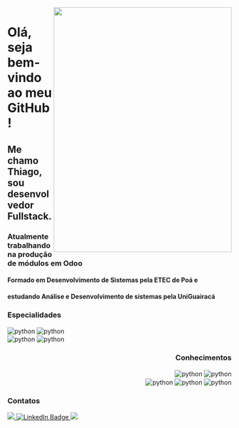 <img src="https://creazilla-store.fra1.digitaloceanspaces.com/cliparts/1998567/coding-svg-clipart-md.png" width="400px" height="550px" align="right" style="paddin-top: 10px"/>
<h1 align="left">Olá, seja bem-vindo ao meu GitHub!</h1> 
<h2 align="left">Me chamo Thiago, sou desenvolvedor Fullstack.</h2>
<h3 align="left">Atualmente trabalhando na produção de módulos em Odoo</h3>
<h4 align="left">Formado em Desenvolvimento de Sistemas pela ETEC de Poá e </h4>
<h4 align="left">estudando Análise e Desenvolvimento de sistemas pela UniGuairacá</h4>

### Especialidades
<div style="justify-content: space-between;"> 
    <div align="left">
        <img align="center" alt="python" src="https://img.shields.io/badge/Python-3776AB?style=for-the-badge&logo=python&logoColor=white">
        <img align="center" alt="python" src="https://img.shields.io/badge/PostgreSQL-316192?style=for-the-badge&logo=postgresql&logoColor=white"><br/>
        <img align="center" alt="python" src="https://img.shields.io/badge/Odoo-714B67.svg?style=for-the-badge&logo=Odoo&logoColor=white">
        <img align="center" alt="python" src="https://img.shields.io/badge/JavaScript-323330?style=for-the-badge&logo=javascript&logoColor=F7DF1E">
        <h3 align="right">Conhecimentos</h3>
    </div>
    <div align="right">
        <img align="center" alt="python" src="https://img.shields.io/badge/HTML5-E34F26?style=for-the-badge&logo=html5&logoColor=white">
        <img align="center" alt="python" src="https://img.shields.io/badge/CSS3-1572B6?style=for-the-badge&logo=css3&logoColor=white"><br/>
        <img align="center" alt="python" src="https://img.shields.io/badge/C%23-239120?style=for-the-badge&logo=c-sharp&logoColor=white">
        <img align="center" alt="python" src="https://img.shields.io/badge/Java-ED8B00?style=for-the-badge&logo=openjdk&logoColor=white">
        <img align="center" alt="python" src="https://img.shields.io/badge/MySQL-00000F?style=for-the-badge&logo=mysql&logoColor=white">
    </div>
</div>

### Contatos
<div id="contacs">
  <a href="mailto:martins.fm28@outlook.com" target="_blank">
    <img src="https://img.shields.io/badge/Gmail-D14836?style=for-the-badge&logo=gmail&logoColor=white">
  </a>
  <a href="https://www.linkedin.com/in/thiago-martins-79360321b/" target="_blank">
    <img src="https://img.shields.io/badge/LinkedIn-blue?style=for-the-badge&logo=linkedin&logoColor=white" alt="LinkedIn Badge"/>
  </a>
  <a href="https://www.youtube.com/watch?v=dQw4w9WgXcQ" target="_blank">
    <img src="https://img.shields.io/badge/YouTube%20Music-FF0000.svg?style=for-the-badge&logo=YouTube-Music&logoColor=white"/>
  </a>
</div>
